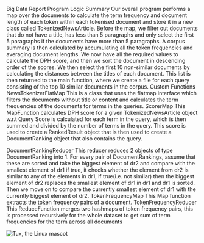 Big Data Report
Program Logic Summary
Our overall program performs a map over the documents to calculate the term frequency and document length of each token within 
each tokenised document and store it in a new class called TokenizedNewsArticle. Before the map, we filter out documents that do 
not have a title, has less than 5 paragraphs and only select the first 5 paragraphs if the documents have more than 5 
paragraphs. A corpus summary is then calculated by accumulating all the token frequencies and averaging document lengths. We now 
have all the required values to calculate the DPH score, and then we sort the document in descending order of the scores. We 
then select the first 10 non-similar documents by calculating the distances between the titles of each document. This list is 
then returned to the main function, where we create a file for each query consisting of the top 10 similar documents in the 
corpus.
​​Custom Functions
NewsTokenizerFlatMap
This is a class that uses the flatmap interface which filters the documents without title or content and  calculates the term 
frequencies of the documents for terms in the queries.
ScorerMap
This MapFunction calculates DPH score for a given TokenizedNewsArticle object w.r.t  Query Score is calculated for each term in 
the query, which is then summed and divided by the number of terms in the query. This score is used to create a RankedResult 
object that is then used to create a DocumentRanking object that also contains the query.


DocumentRankingReducer
This reducer reduces 2 objects of type DocumentRanking into 1. For every pair of DocumentRankings, assume that these are sorted 
and take the biggest element of dr2 and compare with the smallest element of dr1 if true, it checks whether the element from dr2 
is similar to any of the elements in dr1, if true(i.e. not similar) then the biggest element of dr2 replaces the smallest 
element of dr1 in dr1 and dr1 is sorted. Then we move on to compare the currently smallest element of dr1 with the currently 
biggest element of dr2.
TokenFrequencyMap
This Map function extracts the token frequency pairs of a document.
TokenFrequencyReducer
This ReduceFunction merges two hashmaps of token frequency pairs, this is processed recursively for the whole dataset to get sum 
of term frequencies for the term across all documents

![Tux, the Linux mascot](/images/graph.png)



